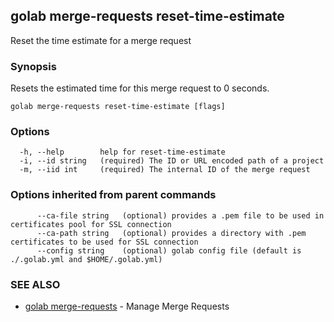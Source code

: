 ## golab merge-requests reset-time-estimate

Reset the time estimate for a merge request

### Synopsis


Resets the estimated time for this merge request to 0 seconds.

```
golab merge-requests reset-time-estimate [flags]
```

### Options

```
  -h, --help        help for reset-time-estimate
  -i, --id string   (required) The ID or URL encoded path of a project
  -m, --iid int     (required) The internal ID of the merge request
```

### Options inherited from parent commands

```
      --ca-file string   (optional) provides a .pem file to be used in certificates pool for SSL connection
      --ca-path string   (optional) provides a directory with .pem certificates to be used for SSL connection
      --config string    (optional) golab config file (default is ./.golab.yml and $HOME/.golab.yml)
```

### SEE ALSO
* [golab merge-requests](golab_merge-requests.md)	 - Manage Merge Requests

